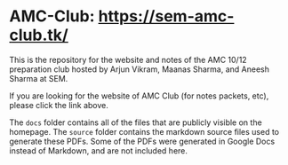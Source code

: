 # AMC-Club: https://sem-amc-club.tk/
This is the repository for the website and notes of the AMC 10/12 preparation club hosted by Arjun Vikram, Maanas Sharma, and Aneesh Sharma at SEM.

If you are looking for the website of AMC Club (for notes packets, etc), please click the link above.

The `docs` folder contains all of the files that are publicly visible on the homepage. The `source` folder contains the markdown source files used to generate these PDFs. Some of the PDFs were generated in Google Docs instead of Markdown, and are not included here.
